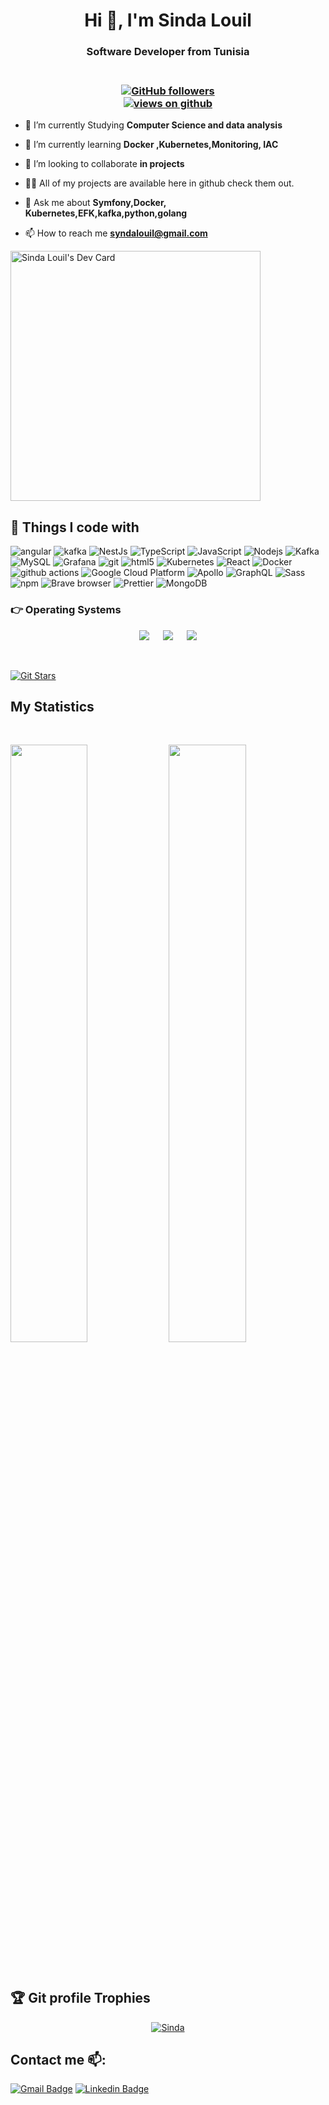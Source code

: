 


<h1 align="center">Hi 👋, I'm Sinda Louil</h1>

<h3 align="center">Software Developer from Tunisia</h3>
<h3 align="center"><br>
  <a href="https://github.com/Sindalouil" target="_blank">
    <img alt="GitHub followers" src="https://img.shields.io/github/followers/Sindalouil?label=Github%20followers&style=for-the-badge">
  </a> <br>
  <a href="https://github.com/Sindalouil" target="_blank">
    <img src="https://komarev.com/ghpvc/?username=Sindalouil&label=Views&color=brightgreen&style=flat-square" alt="views on github" />
  </a>
  </h3> 

- 🔭 I’m currently Studying **Computer Science and data analysis**

- 🌱 I’m currently learning **Docker ,Kubernetes,Monitoring, IAC**

- 👯 I’m looking to collaborate **in projects**

- 👨‍💻 All of my projects are available here in github check them out.

- 💬 Ask me about **Symfony,Docker, Kubernetes,EFK,kafka,python,golang**

- 📫 How to reach me **syndalouil@gmail.com**

<a href="https://app.daily.dev/sindalouil"><img src="https://api.daily.dev/devcards/0cabaaee327c484d99d9d996ce591d49.png?r=gqp" width="400" alt="Sinda Louil's Dev Card"/></a>


## 🔧 Things I code with
<p>
  <img alt="angular" src="https://img.shields.io/badge/-Angular-DD0031?style=flat-square&logo=angular&logoColor=white" />
  <img alt="kafka" src="https://img.shields.io/badge/-Kafka-231F20?style=flat-square&logo=apache-kafka  logoColor=white&fbclid=IwAR11w2-XlX3f6vf1wxyit0_hhntWXr_bZmQDSY7YP82ATOhS41-j452tsF0" />
  <img alt="NestJs" src="https://img.shields.io/badge/-NestJs-ea2845?style=flat-square&logo=nestjs&logoColor=white" />
  <img alt="TypeScript" src="https://img.shields.io/badge/-TypeScript-007ACC?style=flat-square&logo=typescript&logoColor=white" />
  <img alt="JavaScript" src="https://img.shields.io/badge/-JavaScript-FCAA00?style=flat-square&logo=JavaScript&logoColor=white" />
  <img alt="Nodejs" src="https://img.shields.io/badge/-Nodejs-43853d?style=flat-square&logo=Node.js&logoColor=white" />
  <img alt="Kafka" src="https://img.shields.io/badge/-Kafka-231F20?style=flat-square&logo=apache-kafka&    logoColor=white" />
  <img alt="MySQL" src="https://img.shields.io/badge/-MySQL-4479A1?style=flat-square&logo=mysql&logoColor=white" />
  <img alt="Grafana" src="https://img.shields.io/badge/-Grafana-F46800?style=flat-square&logo=grafana&     logoColor=white" />
  <img alt="git" src="https://img.shields.io/badge/-Git-F05032?style=flat-square&logo=git&logoColor=white" />
  <img alt="html5" src="https://img.shields.io/badge/-HTML5-E34F26?style=flat-square&logo=html5&logoColor=white" />
  <img alt="Kubernetes" src="https://img.shields.io/badge/-Kubernetes-326CE5?style=flat-square&logo=kubernetes&logoColor=white" />  
  <img alt="React" src="https://img.shields.io/badge/-React-45b8d8?style=flat-square&logo=react&logoColor=white" />
  <img alt="Docker" src="https://img.shields.io/badge/-Docker-46a2f1?style=flat-square&logo=docker&logoColor=white" />
  <img alt="github actions" src="https://img.shields.io/badge/-Github_Actions-2088FF?style=flat-square&logo=github-actions&logoColor=white" />
  <img alt="Google Cloud Platform" src="https://img.shields.io/badge/-Google_Cloud_Platform-1a73e8?style=flat-square&logo=google-cloud&logoColor=white" />
  <img alt="Apollo" src="https://img.shields.io/badge/-Apollo%20GraphQL-311C87?style=flat-square&logo=apollo-graphql&logoColor=white" />
  <img alt="GraphQL" src="https://img.shields.io/badge/-GraphQL-E10098?style=flat-square&logo=graphql&logoColor=white" />
  <img alt="Sass" src="https://img.shields.io/badge/-Sass-CC6699?style=flat-square&logo=sass&logoColor=white" />
  <img alt="npm" src="https://img.shields.io/badge/-NPM-CB3837?style=flat-square&logo=npm&logoColor=white" />
  <img alt="Brave browser" src="https://img.shields.io/badge/-Brave_Browser-FB542B?style=flat-square&logo=brave&logoColor=white" />
  <img alt="Prettier" src="https://img.shields.io/badge/-Prettier-F7B93E?style=flat-square&logo=prettier&logoColor=white" />
  <img alt="MongoDB" src="https://img.shields.io/badge/-MongoDB-13aa52?style=flat-square&logo=mongodb&logoColor=white" />

</p>


 ### 👉 Operating Systems
 
<p align="center">
  &emsp;
    <a href="#"><img src="https://img.shields.io/badge/Linux-FCC624?style=plastic&logo=linux&logoColor=black"></a>
  &emsp;
    <a href="#"><img src="https://img.shields.io/badge/Ubuntu-E95420?style=plastic&logo=ubuntu&logoColor=white"></a>
  &emsp;
    <a href="#"><img src="https://img.shields.io/badge/Windows-0078D6?style=plastic&logo=windows&logoColor=white"></a>
  &emsp;
     
</p>

<br/>

[![Git Stars](https://git-stars.com/share/embed/Sindalouil.svg)](https://git-stars.com/user/Sindalouil)








## My Statistics




      
               









<br/>
<p align="left">
  <img width="49.5%" src="https://github-readme-stats.vercel.app/api?username=Sindalouil&show_icons=true&theme=radical&hide_border=true" />
    <img width="49.5%" src="https://github-readme-streak-stats.herokuapp.com/?user=Sindalouil&theme=radical&hide_border=true" />
</p>
<br>

 
  
 ## :trophy: Git profile Trophies

<p align="center"> <a href="https://github.com/ryo-ma/github-profile-trophy"><img src="https://github-profile-trophy.vercel.app/?username=Sindalouil&layout=compact&theme=algolia" alt="Sinda" /></a> </p>
  
  
  
## Contact me 📫:
[![Gmail Badge](https://img.shields.io/badge/-syndalouil@gmil.com-red?style=flat-roundedrectangle&logo=Gmail&logoColor=white&link=mailto:syndalouil@gmail.com)](mailto:syndalouil@gmail.com)
[![Linkedin Badge](https://img.shields.io/badge/-Sindalouil-blue?style=flat-square&logo=Linkedin&logoColor=white&link=https://www.linkedin.com/in/synda-louil/)](https://www.linkedin.com/in/synda-louil/)





